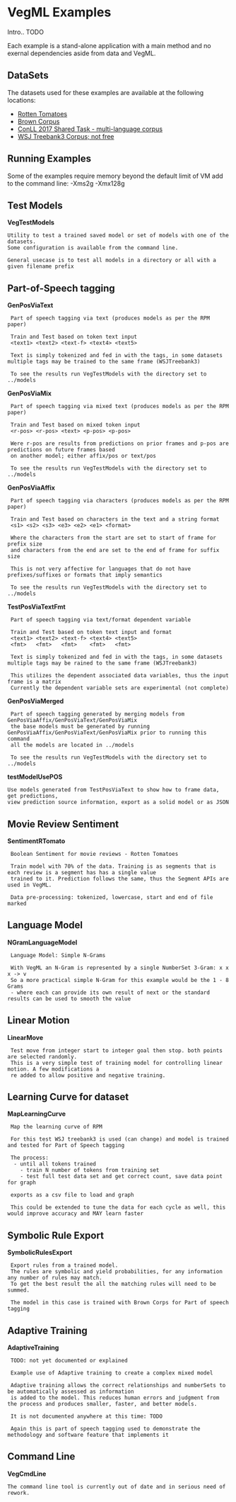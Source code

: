 # VegML Examples

Intro.. TODO

Each example is a stand-alone application with a main method and no exernal dependencies aside from data and VegML.


## DataSets
The datasets used for these examples are available at the following locations:
 - [Rotten Tomatoes](https://www.cs.cornell.edu/people/pabo/movie-review-data/)
 - [Brown Corpus](https://www.kaggle.com/nltkdata/brown-corpus)
 - [ConLL 2017 Shared Task - multi-language corpus](https://lindat.mff.cuni.cz/repository/xmlui/handle/11234/1-1989)
 - [WSJ Treebank3 Corpus; not free](https://catalog.ldc.upenn.edu/LDC2000T43)
 
## Running Examples
Some of the examples require memory beyond the default limit of VM add to the command line: -Xms2g -Xmx128g


## Test Models
**VegTestModels**

	Utility to test a trained saved model or set of models with one of the datasets.
	Some configuration is available from the command line.
	
	General usecase is to test all models in a directory or all with a given filename prefix

## Part-of-Speech tagging
**GenPosViaText**

	 Part of speech tagging via text (produces models as per the RPM paper)
	 
	 Train and Test based on token text input
	 <text1> <text2> <text-f> <text4> <text5>
	 
	 Text is simply tokenized and fed in with the tags, in some datasets multiple tags may be trained to the same frame (WSJTreebank3)
	 
	 To see the results run VegTestModels with the directory set to ../models

**GenPosViaMix**

	 Part of speech tagging via mixed text (produces models as per the RPM paper)
	  
	 Train and Test based on mixed token input
	 <r-pos> <r-pos> <text> <p-pos> <p-pos>
	 
	 Were r-pos are results from predictions on prior frames and p-pos are predictions on future frames based
	 on another model; either affix/pos or text/pos
	
	 To see the results run VegTestModels with the directory set to ../models

**GenPosViaAffix**

	 Part of speech tagging via characters (produces models as per the RPM paper)
	 
	 Train and Test based on characters in the text and a string format
	 <s1> <s2> <s3> <e3> <e2> <e1> <format>
	 
	 Where the characters from the start are set to start of frame for prefix size
	 and characters from the end are set to the end of frame for suffix size
	 
	 This is not very affective for languages that do not have prefixes/suffixes or formats that imply semantics
	
	 To see the results run VegTestModels with the directory set to ../models

**TestPosViaTextFmt**

	 Part of speech tagging via text/format dependent variable
	 
	 Train and Test based on token text input and format
	 <text1> <text2> <text-f> <text4> <text5>
	 <fmt>   <fmt>   <fmt>    <fmt>   <fmt>
	 
	 Text is simply tokenized and fed in with the tags, in some datasets multiple tags may be rained to the same frame (WSJTreebank3)
	  
	 This utilizes the dependent associated data variables, thus the input frame is a matrix
	 Currently the dependent variable sets are experimental (not complete)
 
 **GenPosViaMerged**
 
	 Part of speech tagging generated by merging models from GenPosViaAffix/GenPosViaText/GenPosViaMix
	 the base models must be generated by running GenPosViaAffix/GenPosViaText/GenPosViaMix prior to running this command
	 all the models are located in ../models
	 
	 To see the results run VegTestModels with the directory set to ../models

 **testModelUsePOS**
	
	Use models generated from TestPosViaText to show how to frame data, get predictions, 
	view prediction source information, export as a solid model or as JSON
	
	 
## Movie Review Sentiment
**SentimentRTomato**

	 Boolean Sentiment for movie reviews - Rotten Tomatoes
	 
	 Train model with 70% of the data. Training is as segments that is each review is a segment has has a single value 
	 trained to it. Prediction follows the same, thus the Segment APIs are used in VegML.
	 
	 Data pre-processing: tokenized, lowercase, start and end of file marked

## Language Model
**NGramLanguageModel**

	 Language Model: Simple N-Grams 
	 
	 With VegML an N-Gram is represented by a single NumberSet 3-Gram: x x x -> v
	 So a more practical simple N-Gram for this example would be the 1 - 8 Grams
	 - where each can provide its own result of next or the standard results can be used to smooth the value

## Linear Motion
**LinearMove**

	 Test move from integer start to integer goal then stop. both points are selected randomly.
	 This is a very simple test of training model for controlling linear motion. A few modifications a
	 re added to allow positive and negative training.

## Learning Curve for dataset
**MapLearningCurve**

	 Map the learning curve of RPM
	 
	 For this test WSJ treebank3 is used (can change) and model is trained and tested for Part of Speech tagging
	 
	 The process:
	  - until all tokens trained
	   	- train N number of tokens from training set
	   	- test full test data set and get correct count, save data point for graph
	 
	 exports as a csv file to load and graph
	 
	 This could be extended to tune the data for each cycle as well, this would improve accuracy and MAY learn faster

## Symbolic Rule Export
**SymbolicRulesExport**

	 Export rules from a trained model. 
	 The rules are symbolic and yield probabilities, for any information any number of rules may match.
	 To get the best result the all the matching rules will need to be summed.
	 
	 The model in this case is trained with Brown Corps for Part of speech tagging

## Adaptive Training
**AdaptiveTraining**

	 TODO: not yet documented or explained
	
	 Example use of Adaptive training to create a complex mixed model
	  
	 Adaptive training allows the correct relationships and numberSets to be automatically assessed as information
	 is added to the model. This reduces human errors and judgment from the process and produces smaller, faster, and better models.
	  
	 It is not documented anywhere at this time: TODO
	 
	 Again this is part of speech tagging used to demonstrate the methodology and software feature that implements it

## Command Line
**VegCmdLine**

	The command line tool is currently out of date and in serious need of rework.

